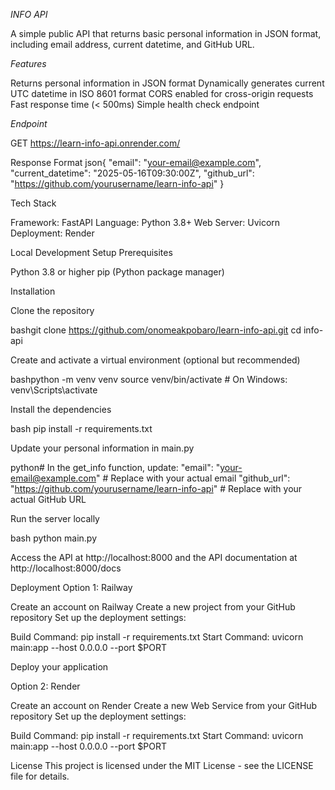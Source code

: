 *INFO API*


A simple public API that returns basic personal information in JSON format, including email address, current datetime, and GitHub URL.


*Features*

Returns personal information in JSON format
Dynamically generates current UTC datetime in ISO 8601 format
CORS enabled for cross-origin requests
Fast response time (< 500ms)
Simple health check endpoint



*Endpoint*

GET https://learn-info-api.onrender.com/

Response Format
json{
  "email": "your-email@example.com",
  "current_datetime": "2025-05-16T09:30:00Z", 
  "github_url": "https://github.com/yourusername/learn-info-api"
}


Tech Stack

Framework: FastAPI
Language: Python 3.8+
Web Server: Uvicorn
Deployment: Render

Local Development Setup
Prerequisites

Python 3.8 or higher
pip (Python package manager)

Installation

Clone the repository

bashgit clone https://github.com/onomeakpobaro/learn-info-api.git
cd info-api

Create and activate a virtual environment (optional but recommended)

bashpython -m venv venv
source venv/bin/activate  # On Windows: venv\Scripts\activate

Install the dependencies

bash pip install -r requirements.txt

Update your personal information in main.py

python# In the get_info function, update:
"email": "your-email@example.com"  # Replace with your actual email
"github_url": "https://github.com/yourusername/learn-info-api"  # Replace with your actual GitHub URL

Run the server locally

bash python main.py

Access the API at http://localhost:8000 and the API documentation at http://localhost:8000/docs

Deployment
Option 1: Railway

Create an account on Railway
Create a new project from your GitHub repository
Set up the deployment settings:

Build Command: pip install -r requirements.txt
Start Command: uvicorn main:app --host 0.0.0.0 --port $PORT


Deploy your application

Option 2: Render

Create an account on Render
Create a new Web Service from your GitHub repository
Set up the deployment settings:

Build Command: pip install -r requirements.txt
Start Command: uvicorn main:app --host 0.0.0.0 --port $PORT






License
This project is licensed under the MIT License - see the LICENSE file for details.
